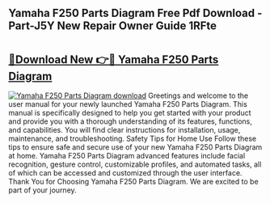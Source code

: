 ## Yamaha F250 Parts Diagram Free Pdf Download - Part-J5Y New Repair Owner Guide 1RFte

# <h2><a href="http://dfkwsbk.blite.top/?on=Yamaha+F250+Parts+Diagram">🔗Download New 👉🔴 Yamaha F250 Parts Diagram</a></h2>

[![Yamaha F250 Parts Diagram download](https://i.imgur.com/lujVjoI.png)](http://dfkwsbk.blite.top/?on=Yamaha+F250+Parts+Diagram)
Greetings and welcome to the user manual for your newly launched Yamaha F250 Parts Diagram. This manual is specifically designed to help you get started with your product and provide you with a thorough understanding of its features, functions, and capabilities. You will find clear instructions for installation, usage, maintenance, and troubleshooting. Safety Tips for Home Use Follow these tips to ensure safe and secure use of your new Yamaha F250 Parts Diagram at home. Yamaha F250 Parts Diagram advanced features include facial recognition, gesture control, customizable profiles, and automated tasks, all of which can be accessed and customized through the user interface. Thank You for Choosing Yamaha F250 Parts Diagram. We are excited to be part of your journey.
